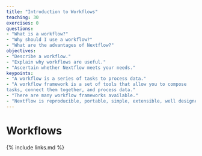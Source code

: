 ```yaml
---
title: "Introduction to Workflows"
teaching: 30
exercises: 0
questions:
- "What is a workflow?"
- "Why should I use a workflow?"
- "What are the advantages of Nextflow?"
objectives:
- "Describe a workflow."
- "Explain why workflows are useful."
- "Ascertain whether Nextflow meets your needs."
keypoints:
- "A workflow is a series of tasks to process data."
- "A workflow framework is a set of tools that allow you to compose
tasks, connect them together, and process data."
- "There are many workflow frameworks available."
- "Nextflow is reproducible, portable, simple, extensible, well designed, open source, and supported."
---
```


# Workflows


{% include links.md %}
